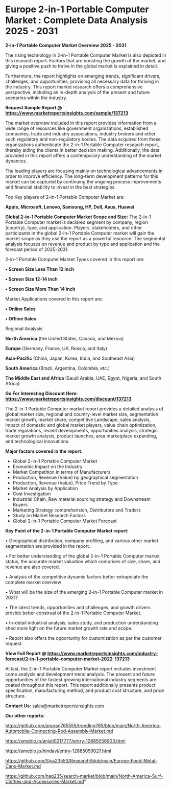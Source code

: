 # Europe 2-in-1 Portable Computer Market : Complete Data Analysis 2025 - 2031

<Strong> 2-in-1 Portable Computer Market Overview 2025 - 2031</strong>

The rising technology in 2-in-1 Portable Computer Market is also depicted in this research report. Factors that are boosting the growth of the market, and giving a positive push to thrive in the global market is explained in detail.

Furthermore, the report highlights on emerging trends, significant drivers, challenges, and opportunities, providing all necessary data for thriving in the industry. This report market research offers a comprehensive perspective, including an in-depth analysis of the present and future scenarios within the industry.

<strong>Request Sample Report @ <a href=https://www.marketreportsinsights.com/sample/137213>https://www.marketreportsinsights.com/sample/137213</a></strong>

The market overview included in this report provides information from a wide range of resources like government organizations, established companies, trade and industry associations, industry brokers and other such regulatory and non-regulatory bodies. The data acquired from these organizations authenticate the 2-in-1 Portable Computer research report, thereby aiding the clients in better decision making. Additionally, the data provided in this report offers a contemporary understanding of the market dynamics.

The leading players are focusing mainly on technological advancements in order to improve efficiency. The long-term development patterns for this market can be captured by continuing the ongoing process improvements and financial stability to invest in the best strategies.

Top Key players of 2-in-1 Portable Computer Market are:

<strong>Apple, Microsoft, Lenovo, Samsung, HP, Dell, Asus, Huawei</strong>

<strong><b>Global 2-in-1 Portable Computer Market Scope and Size:</b></strong>
The 2-in-1 Portable Computer market is declared segment by company, region (country), type, and application. Players, stakeholders, and other participants in the global 2-in-1 Portable Computer market will gain the market scope as they use the report as a powerful resource. The segmental analysis focuses on revenue and product by type and application and the forecast period of 2025-2031.

2-in-1 Portable Computer Market Types covered in this report are:

<strong>• Screen Size Less Than 12 inch

• Screen Size 12-14 inch

• Screen Size More Than 14 inch</strong>

Market Applications covered in this report are:

<strong>• Online Sales

• Offline Sales</strong> 

Regional Analysis

<strong>North America</strong> (the United States, Canada, and Mexico)

<strong>Europe</strong> (Germany, France, UK, Russia, and Italy)

<strong>Asia-Pacific</strong> (China, Japan, Korea, India, and Southeast Asia)

<strong>South America</strong> (Brazil, Argentina, Colombia, etc.)

<strong>The Middle East and Africa</strong> (Saudi Arabia, UAE, Egypt, Nigeria, and South Africa)

<strong>Go For Interesting Discount Here: <a href=https://www.marketreportsinsights.com/discount/137213>https://www.marketreportsinsights.com/discount/137213</a></strong>

The 2-in-1 Portable Computer market report provides a detailed analysis of global market size, regional and country-level market size, segmentation market growth, market share, competitive Landscape, sales analysis, impact of domestic and global market players, value chain optimization, trade regulations, recent developments, opportunities analysis, strategic market growth analysis, product launches, area marketplace expanding, and technological innovations.

<strong><b>Major factors covered in the report:</b></strong>
<ul>
  <li>Global 2-in-1 Portable Computer Market </li>
  <li>Economic Impact on the Industry</li>
  <li>Market Competition in terms of Manufacturers</li>
  <li>Production, Revenue (Value) by geographical segmentation</li>
  <li>Production, Revenue (Value), Price Trend by Type</li>
  <li>Market Analysis by Application</li>
  <li>Cost Investigation</li>
  <li>Industrial Chain, Raw material sourcing strategy and Downstream Buyers</li>
  <li>Marketing Strategy comprehension, Distributors and Traders</li>
  <li>Study on Market Research Factors</li>
  <li>Global 2-in-1 Portable Computer Market Forecast</li>
</ul>

<strong><b>Key Point of the 2-in-1 Portable Computer Market report:</b></strong>

• Geographical distribution, company profiling, and various other market segmentation are provided in the report.

• For better understanding of the global 2-in-1 Portable Computer market status, the accurate market valuation which comprises of size, share, and revenue are also covered.

• Analysis of the competitive dynamic factors better extrapolate the complete market overview

• What will be the size of the emerging 2-in-1 Portable Computer market in 2031?

• The latest trends, opportunities and challenges, and growth drivers provide better construal of the 2-in-1 Portable Computer Market.

• In-detail industrial analysis, sales study, and production understanding shed more light on the future market growth rate and scope.

• Report also offers the opportunity for customization as per the customer request.

<strong><b>View Full Report @ <a href=https://www.marketreportsinsights.com/industry-forecast/2-in-1-portable-computer-market-2022-137213>https://www.marketreportsinsights.com/industry-forecast/2-in-1-portable-computer-market-2022-137213</a></b></strong>


At last, the 2-in-1 Portable Computer Market report includes investment come analysis and development trend analysis. The present and future opportunities of the fastest growing international industry segments are coated throughout this report. This report additionally presents product specification, manufacturing method, and product cost structure, and price structure.

<strong>Contact Us:</strong>
sales@marketreportsinsights.com

<strong>Our other reports:</strong>

<a href=https://github.com/anurag765555/trending765/blob/main/North-America-Automobile-Connecting-Rod-Assembly-Market.md>https://github.com/anurag765555/trending765/blob/main/North-America-Automobile-Connecting-Rod-Assembly-Market.md</a>

<a href=https://ameblo.jp/anjali0217777/entry-12885056903.html>https://ameblo.jp/anjali0217777/entry-12885056903.html</a>

<a href=https://ameblo.jp/hindavi/entry-12885059027.html>https://ameblo.jp/hindavi/entry-12885059027.html</a>

<a href=https://github.com/Siya23553/Research/blob/main/Europe-Food-Metal-Cans-Market.md>https://github.com/Siya23553/Research/blob/main/Europe-Food-Metal-Cans-Market.md</a>

<a href=https://github.com/haq235/search-market/blob/main/North-America-Surf-Clothes-and-Accessories-Market.md>https://github.com/haq235/search-market/blob/main/North-America-Surf-Clothes-and-Accessories-Market.md</a>"
